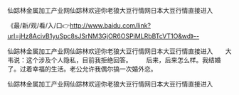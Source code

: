 仙踪林金属加工产业网仙踪林欢迎你老狼大豆行情网日本大豆行情直接进入

《最/新/观/看/入/口👉http://www.baidu.com/link?url=jHz8AcivB1yuSpc8sJSrNM3GjOR6OSPiMLRbBTcVT1O&wd》--

仙踪林金属加工产业网仙踪林欢迎你老狼大豆行情网日本大豆行情直接进入　　大韦说：这个涉及个人隐私，目前我拒绝回答。
　　后来，后来怎么样。我结婚了。过着幸福的生活。老公允许我偶尔搞一次婚外恋。





仙踪林金属加工产业网仙踪林欢迎你老狼大豆行情网日本大豆行情直接进入
